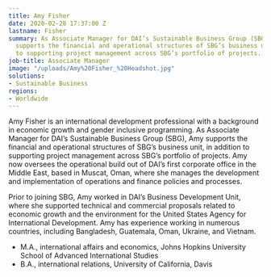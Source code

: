 ```yaml
---
title: Amy Fisher
date: 2020-02-28 17:37:00 Z
lastname: Fisher
summary: As Associate Manager for DAI’s Sustainable Business Group (SBG), Amy Fisher
  supports the financial and operational structures of SBG’s business unit, in addition
  to supporting project management across SBG’s portfolio of projects.
job-title: Associate Manager
image: "/uploads/Amy%20Fisher_%20Headshot.jpg"
solutions:
- Sustainable Business
regions:
- Worldwide
---
```


Amy Fisher is an international development professional with a background in economic growth and gender inclusive programming. As Associate Manager for DAI’s Sustainable Business Group (SBG), Amy supports the financial and operational structures of SBG’s business unit, in addition to supporting project management across SBG’s portfolio of projects. Amy now oversees the operational build out of DAI’s first corporate office in the Middle East, based in Muscat, Oman, where she manages the development and implementation of operations and finance policies and processes. 

Prior to joining SBG, Amy worked in DAI’s Business Development Unit, where she supported technical and commercial proposals related to economic growth and the environment for the United States Agency for International Development. Amy has experience working in numerous countries, including Bangladesh, Guatemala, Oman, Ukraine, and Vietnam. 

* M.A., international affairs and economics, Johns Hopkins University School of Advanced International Studies 
* B.A., international relations, University of California, Davis